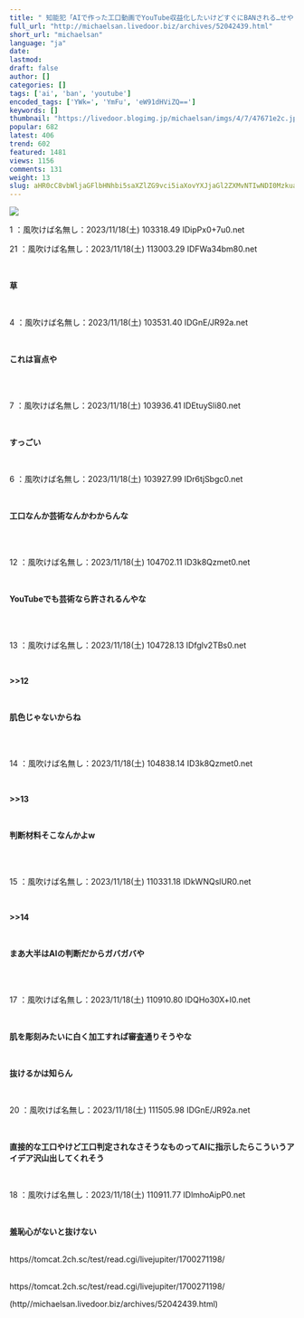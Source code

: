 ```yaml
---
title: " 知能犯「AIで作った工口動画でYouTube収益化したいけどすぐにBANされる…せや！」"
full_url: "http://michaelsan.livedoor.biz/archives/52042439.html"
short_url: "michaelsan"
language: "ja"
date: 
lastmod: 
draft: false
author: []
categories: []
tags: ['ai', 'ban', 'youtube']
encoded_tags: ['YWk=', 'YmFu', 'eW91dHViZQ==']
keywords: []
thumbnail: "https://livedoor.blogimg.jp/michaelsan/imgs/4/7/47671e2c.jpg"
popular: 682
latest: 406
trend: 602
featured: 1481
views: 1156
comments: 131
weight: 13
slug: aHR0cC8vbWljaGFlbHNhbi5saXZlZG9vci5iaXovYXJjaGl2ZXMvNTIwNDI0MzkuaHRtbA==
---
```


![](https://livedoor.blogimg.jp/michaelsan/imgs/4/7/47671e2c.jpg)

<div><p>1 ：風吹けば名無し：2023/11/18(土) 103318.49 IDipPx0+7u0.net</p><p>21 ：風吹けば名無し：2023/11/18(土) 113003.29 IDFWa34bm80.net</p><br><b><p>草 </p></b><br><p>4 ：風吹けば名無し：2023/11/18(土) 103531.40 IDGnE/JR92a.net</p><br><b><p>これは盲点や</p><br></b><br><p>7 ：風吹けば名無し：2023/11/18(土) 103936.41 IDEtuySli80.net</p><br><b><p>すっごい</p></b><br><p>6 ：風吹けば名無し：2023/11/18(土) 103927.99 IDr6tjSbgc0.net</p><br><b><p>工口なんか芸術なんかわからんな</p><br></b><br><p>12 ：風吹けば名無し：2023/11/18(土) 104702.11 ID3k8Qzmet0.net</p><br><b><p>YouTubeでも芸術なら許されるんやな</p><br></b><br><p>13 ：風吹けば名無し：2023/11/18(土) 104728.13 IDfglv2TBs0.net</p><p><p><br></p></p><p><p><b><p>>>12</p></b></p></p><p><p><b><p><br></p></b></p></p><b><p>肌色じゃないからね</p><br></b><br><p>14 ：風吹けば名無し：2023/11/18(土) 104838.14 ID3k8Qzmet0.net</p><br><p><b><p>>>13</p></b></p><p><b><p><br></p></b></p><b><p>判断材料そこなんかよw<br></p><br></b><br><p>15 ：風吹けば名無し：2023/11/18(土) 110331.18 IDkWNQslUR0.net</p><br><p><b><p>>>14</p></b></p><p><b><p><br></p></b></p><b><p>まあ大半はAIの判断だからガバガバや</p><br></b><br><p>17 ：風吹けば名無し：2023/11/18(土) 110910.80 IDQHo30X+l0.net</p><br><p><b><p>肌を彫刻みたいに白く加工すれば審査通りそうやな</p></b></p><p><b><p><br></p></b></p><b><p>抜けるかは知らん </p></b><br><p>20 ：風吹けば名無し：2023/11/18(土) 111505.98 IDGnE/JR92a.net</p><br><b><p>直接的な工口やけど工口判定されなさそうなものってAIに指示したらこういうアイデア沢山出してくれそう </p></b><br><p>18 ：風吹けば名無し：2023/11/18(土) 110911.77 IDlmhoAipP0.net</p><br><b><p>羞恥心がないと抜けない </p></b><br>https//tomcat.2ch.sc/test/read.cgi/livejupiter/1700271198/<br><br clear='all'> <p id='a6850dc6aefc0d5bbff2bea180d92d89'> </p> <p id='a6850dc6aefc0d5bbff2bea180d92d89'> </p> <p class='alistcloud-container-6795'></p> <p>https//tomcat.2ch.sc/test/read.cgi/livejupiter/1700271198/</p></div>

(http//michaelsan.livedoor.biz/archives/52042439.html)
